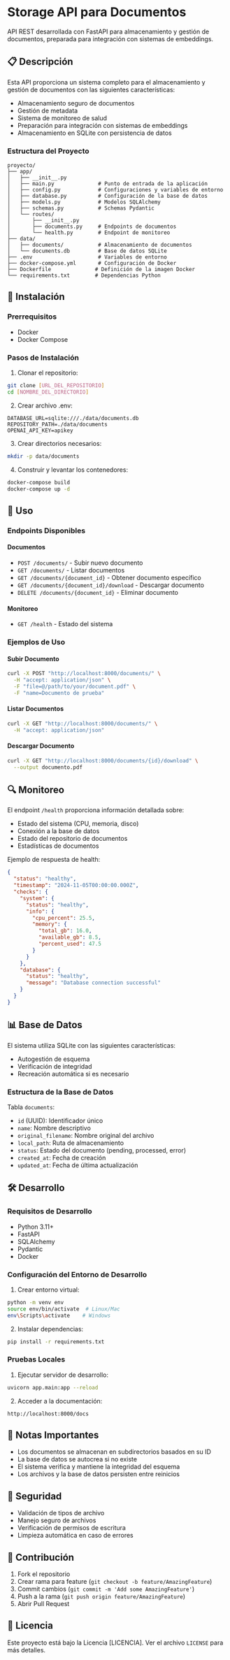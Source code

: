 # Storage API para Documentos

API REST desarrollada con FastAPI para almacenamiento y gestión de documentos, preparada para integración con sistemas de embeddings.

## 📋 Descripción

Esta API proporciona un sistema completo para el almacenamiento y gestión de documentos con las siguientes características:

- Almacenamiento seguro de documentos
- Gestión de metadata
- Sistema de monitoreo de salud
- Preparación para integración con sistemas de embeddings
- Almacenamiento en SQLite con persistencia de datos

### Estructura del Proyecto

```
proyecto/
├── app/
│   ├── __init__.py
│   ├── main.py              # Punto de entrada de la aplicación
│   ├── config.py            # Configuraciones y variables de entorno
│   ├── database.py          # Configuración de la base de datos
│   ├── models.py            # Modelos SQLAlchemy
│   ├── schemas.py           # Schemas Pydantic
│   └── routes/
│       ├── __init__.py
│       ├── documents.py     # Endpoints de documentos
│       └── health.py        # Endpoint de monitoreo
├── data/
│   ├── documents/           # Almacenamiento de documentos
│   └── documents.db         # Base de datos SQLite
├── .env                     # Variables de entorno
├── docker-compose.yml       # Configuración de Docker
├── Dockerfile              # Definición de la imagen Docker
└── requirements.txt        # Dependencias Python
```

## 🚀 Instalación

### Prerrequisitos

- Docker
- Docker Compose

### Pasos de Instalación

1. Clonar el repositorio:
```bash
git clone [URL_DEL_REPOSITORIO]
cd [NOMBRE_DEL_DIRECTORIO]
```

2. Crear archivo .env:
```env
DATABASE_URL=sqlite:///./data/documents.db
REPOSITORY_PATH=./data/documents
OPENAI_API_KEY=apikey
```

3. Crear directorios necesarios:
```bash
mkdir -p data/documents
```

4. Construir y levantar los contenedores:
```bash
docker-compose build
docker-compose up -d
```

## 🔧 Uso

### Endpoints Disponibles

#### Documentos

- `POST /documents/` - Subir nuevo documento
- `GET /documents/` - Listar documentos
- `GET /documents/{document_id}` - Obtener documento específico
- `GET /documents/{document_id}/download` - Descargar documento
- `DELETE /documents/{document_id}` - Eliminar documento

#### Monitoreo

- `GET /health` - Estado del sistema

### Ejemplos de Uso

#### Subir Documento
```bash
curl -X POST "http://localhost:8000/documents/" \
  -H "accept: application/json" \
  -F "file=@/path/to/your/document.pdf" \
  -F "name=Documento de prueba"
```

#### Listar Documentos
```bash
curl -X GET "http://localhost:8000/documents/" \
  -H "accept: application/json"
```

#### Descargar Documento
```bash
curl -X GET "http://localhost:8000/documents/{id}/download" \
  --output documento.pdf
```

## 🔍 Monitoreo

El endpoint `/health` proporciona información detallada sobre:

- Estado del sistema (CPU, memoria, disco)
- Conexión a la base de datos
- Estado del repositorio de documentos
- Estadísticas de documentos

Ejemplo de respuesta de health:
```json
{
  "status": "healthy",
  "timestamp": "2024-11-05T00:00:00.000Z",
  "checks": {
    "system": {
      "status": "healthy",
      "info": {
        "cpu_percent": 25.5,
        "memory": {
          "total_gb": 16.0,
          "available_gb": 8.5,
          "percent_used": 47.5
        }
      }
    },
    "database": {
      "status": "healthy",
      "message": "Database connection successful"
    }
  }
}
```

## 📊 Base de Datos

El sistema utiliza SQLite con las siguientes características:

- Autogestión de esquema
- Verificación de integridad
- Recreación automática si es necesario

### Estructura de la Base de Datos

Tabla `documents`:
- `id` (UUID): Identificador único
- `name`: Nombre descriptivo
- `original_filename`: Nombre original del archivo
- `local_path`: Ruta de almacenamiento
- `status`: Estado del documento (pending, processed, error)
- `created_at`: Fecha de creación
- `updated_at`: Fecha de última actualización

## 🛠️ Desarrollo

### Requisitos de Desarrollo

- Python 3.11+
- FastAPI
- SQLAlchemy
- Pydantic
- Docker

### Configuración del Entorno de Desarrollo

1. Crear entorno virtual:
```bash
python -m venv env
source env/bin/activate  # Linux/Mac
env\Scripts\activate    # Windows
```

2. Instalar dependencias:
```bash
pip install -r requirements.txt
```

### Pruebas Locales

1. Ejecutar servidor de desarrollo:
```bash
uvicorn app.main:app --reload
```

2. Acceder a la documentación:
```
http://localhost:8000/docs
```

## 📝 Notas Importantes

- Los documentos se almacenan en subdirectorios basados en su ID
- La base de datos se autocrea si no existe
- El sistema verifica y mantiene la integridad del esquema
- Los archivos y la base de datos persisten entre reinicios

## 🔐 Seguridad

- Validación de tipos de archivo
- Manejo seguro de archivos
- Verificación de permisos de escritura
- Limpieza automática en caso de errores

## 🤝 Contribución

1. Fork el repositorio
2. Crear rama para feature (`git checkout -b feature/AmazingFeature`)
3. Commit cambios (`git commit -m 'Add some AmazingFeature'`)
4. Push a la rama (`git push origin feature/AmazingFeature`)
5. Abrir Pull Request

## 📄 Licencia

Este proyecto está bajo la Licencia [LICENCIA]. Ver el archivo `LICENSE` para más detalles.
